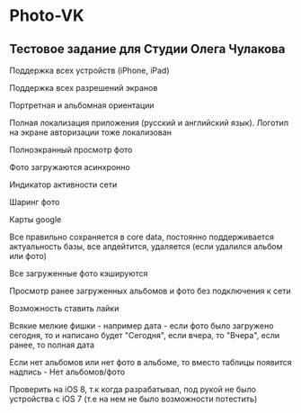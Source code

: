 # Photo-VK

## Тестовое задание для Студии Олега Чулакова

Поддержка всех устройств (iPhone, iPad)

Поддержка всех разрешений экранов

Портретная и альбомная ориентации

Полная локализация приложения (русский и английский язык). Логотип на экране авторизации тоже локализован

Полноэкранный просмотр фото

Фото загружаются асинхронно

Индикатор активности сети

Шаринг фото

Карты google

Все правильно сохраняется в core data, постоянно поддерживается актуальность базы, все апдейтится, удаляется (если удалился альбом или фото)

Все загруженные фото кэшируются

Просмотр ранее загруженных альбомов и фото без подключения к сети

Возможность ставить лайки

Всякие мелкие фишки - например дата - если фото было загружено сегодня, то и написано будет "Сегодня", если вчера, то "Вчера", если ранее, то полная дата

Если нет альбомов или нет фото в альбоме, то вместо таблицы появится надпись - Нет альбомов/фото

Проверить на iOS 8, т.к когда разрабатывал, под рукой не было устройства с iOS 7 (т.е на нем не было возможности потестить)

